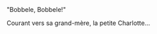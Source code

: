 <!-- C02S?? Burtaux -->

## 

<!--
Résumé: Charlotte demande à Maria pourquoi Adolphe ferme toujours à clé son
coffre. Maria raconte aux enfants l'épisode du vol des diamants en 1853.
Adolphe ajoute qu'elle n'a pas fait mention des bouteilles de vin. Elle répond
que c'est pour ne pas les encourager à faire de même.
-->

"Bobbele, Bobbele!"

Courant vers sa grand-mère, la petite Charlotte...
